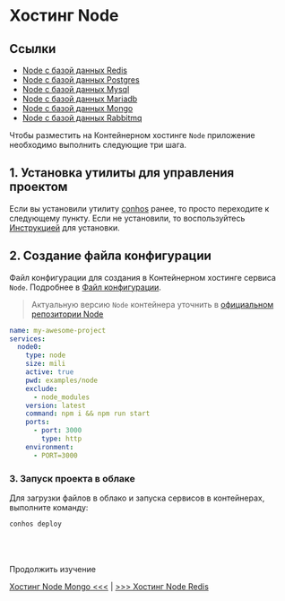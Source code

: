 # Хостинг Node

## Ссылки

- [Node с базой данных Redis](./HostingNodeRedis.md)  
- [Node с базой данных Postgres](./HostingNodePostgres.md)  
- [Node с базой данных Mysql](./HostingNodeMysql.md)  
- [Node с базой данных Mariadb](./HostingNodeMariadb.md)  
- [Node с базой данных Mongo](./HostingNodeMongo.md)  
- [Node с базой данных Rabbitmq](./HostingNodeRabbitmq.md)  


Чтобы разместить на Контейнерном хостинге `Node` приложение необходимо выполнить следующие три шага.

## 1. Установка утилиты для управления проектом

Если вы установили утилиту [conhos](https://www.npmjs.com/package/conhos) ранее, то просто переходите к следующему пункту. Если не установили, то воспользуйтесь [Инструкцией](./GettingStarted.md#введение) для установки.

## 2. Создание файла конфигурации

Файл конфигурации для создания в Контейнерном хостинге сервиса `Node`. Подробнее в [Файл конфигурации](./ConfigFile.md#пример_файла_конфигурации).

> Актуальную версию `Node` контейнера уточнить в [официальном репозитории Node](https://hub.docker.com/_/node/tags)

```yml
name: my-awesome-project
services:
  node0:
    type: node
    size: mili
    active: true
    pwd: examples/node
    exclude:
      - node_modules
    version: latest
    command: npm i && npm run start
    ports:
      - port: 3000
        type: http
    environment:
      - PORT=3000
```

### 3. Запуск проекта в облаке

Для загрузки файлов в облако и запуска сервисов в контейнерах, выполните команду:

```sh
conhos deploy
```

<div style="margin-top: 4rem;"></div>

Продолжить изучение

[Хостинг Node Mongo <<<](./HostingNodeMongo.md) | [>>> Хостинг Node Redis](./HostingNodeRedis.md)
